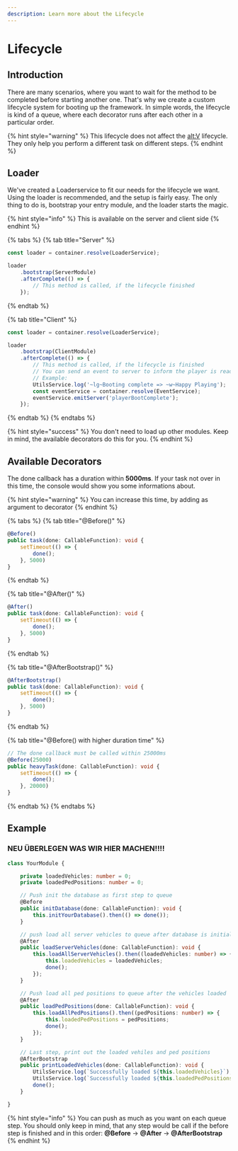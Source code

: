 ```yaml
---
description: Learn more about the Lifecycle
---
```


# Lifecycle

## Introduction

There are many scenarios, where you want to wait for the method to be completed before starting another one. That's why we create a custom lifecycle system for booting up the framework. In simple words, the lifecycle is kind of a queue, where each decorator runs after each other in a particular order.

{% hint style="warning" %}
This lifecycle does not affect the [alt:V](https://altv.mp/#/) lifecycle. They only help you perform a different task on different steps.
{% endhint %}

## Loader

We've created a Loaderservice to fit our needs for the lifecycle we want. Using the loader is recommended, and the setup is fairly easy. The only thing to do is, bootstrap your entry module, and the loader starts the magic.

{% hint style="info" %}
This is available on the server and client side
{% endhint %}

{% tabs %}
{% tab title="Server" %}
```typescript
const loader = container.resolve(LoaderService);

loader
    .bootstrap(ServerModule)
    .afterComplete(() => {
        // This method is called, if the lifecycle finished
    });
```
{% endtab %}

{% tab title="Client" %}
```typescript
const loader = container.resolve(LoaderService);

loader
    .bootstrap(ClientModule)
    .afterComplete(() => {
        // This method is called, if the lifecycle is finished
        // You can send an event to server to inform the player is ready
        // Example:
        UtilsService.log('~lg~Booting complete => ~w~Happy Playing');
        const eventService = container.resolve(EventService);
        eventService.emitServer('playerBootComplete');
    });
```
{% endtab %}
{% endtabs %}

{% hint style="success" %}
You don't need to load up other modules. Keep in mind, the available decorators do this for you.
{% endhint %}

## Available Decorators

The done callback has a duration within **5000ms**. If your task not over in this time, the console would show you some informations about.

{% hint style="warning" %}
You can increase this time, by adding as argument to decorator
{% endhint %}

{% tabs %}
{% tab title="@Before\(\)" %}
```typescript
@Before()
public task(done: CallableFunction): void {
    setTimeout(() => {
        done();
    }, 5000)
}
```
{% endtab %}

{% tab title="@After\(\)" %}
```typescript
@After()
public task(done: CallableFunction): void {
    setTimeout(() => {
        done();
    }, 5000)
}
```
{% endtab %}

{% tab title="@AfterBootstrap\(\)" %}
```typescript
@AfterBootstrap()
public task(done: CallableFunction): void {
    setTimeout(() => {
        done();
    }, 5000)
}
```
{% endtab %}

{% tab title="@Before\(\) with higher duration time" %}
```typescript
// The done callback must be called within 25000ms
@Before(25000)
public heavyTask(done: CallableFunction): void {
    setTimeout(() => {
        done();
    }, 20000)
}
```
{% endtab %}
{% endtabs %}

## Example

### NEU ÜBERLEGEN WAS WIR HIER MACHEN!!!!

```typescript
class YourModule {

    private loadedVehicles: number = 0;
    private loadedPedPositions: number = 0;

    // Push init the database as first step to queue
    @Before
    public initDatabase(done: CallableFunction): void {
        this.initYourDatabase().then(() => done());
    }

    // push load all server vehicles to queue after database is initialized
    @After
    public loadServerVehicles(done: CallableFunction): void {
        this.loadAllServerVehicles().then((loadedVehicles: number) => {
            this.loadedVehicles = loadedVehicles;
            done();
        });
    }

    // Push load all ped positions to queue after the vehicles loaded
    @After
    public loadPedPositions(done: CallableFunction): void {
        this.loadAllPedPositions().then((pedPositions: number) => {
            this.loadedPedPositions = pedPositions;
            done();
        });
    }

    // Last step, print out the loaded vehiles and ped positions
    @AfterBootstrap
    public printLoadedVehicles(done: CallableFunction): void {
        UtilsService.log(`Successfully loaded ${this.loadedVehicles}`);
        UtilsService.log(`Successfully loaded ${this.loadedPedPositions}`);
        done();
    }

}
```

{% hint style="info" %}
You can push as much as you want on each queue step. You should only keep in mind, that any step would be call if the before step is finished and in this order:  **@Before** -&gt; **@After** -&gt; **@AfterBootstrap**
{% endhint %}

